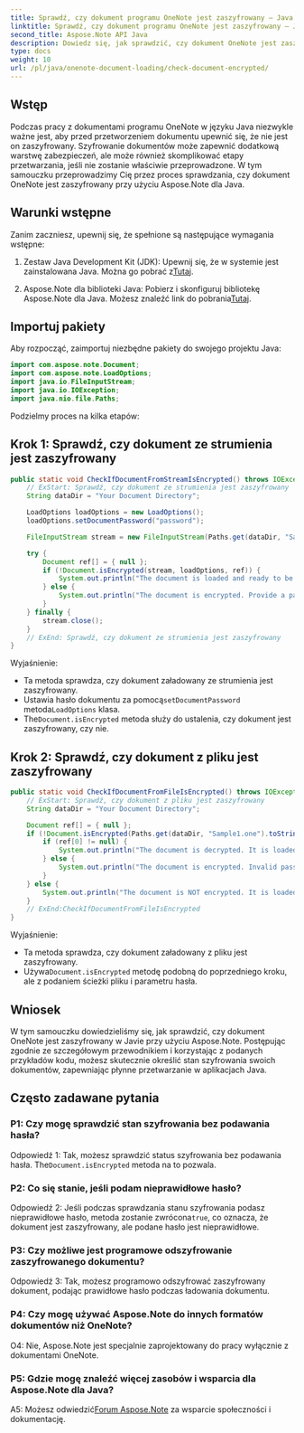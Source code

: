 ```yaml
---
title: Sprawdź, czy dokument programu OneNote jest zaszyfrowany — Java
linktitle: Sprawdź, czy dokument programu OneNote jest zaszyfrowany — Java
second_title: Aspose.Note API Java
description: Dowiedz się, jak sprawdzić, czy dokument OneNote jest zaszyfrowany w Javie przy użyciu Aspose.Note. Postępuj zgodnie z naszym przewodnikiem krok po kroku, aby efektywnie przetwarzać dokumenty.
type: docs
weight: 10
url: /pl/java/onenote-document-loading/check-document-encrypted/
---
```

## Wstęp

Podczas pracy z dokumentami programu OneNote w języku Java niezwykle ważne jest, aby przed przetworzeniem dokumentu upewnić się, że nie jest on zaszyfrowany. Szyfrowanie dokumentów może zapewnić dodatkową warstwę zabezpieczeń, ale może również skomplikować etapy przetwarzania, jeśli nie zostanie właściwie przeprowadzone. W tym samouczku przeprowadzimy Cię przez proces sprawdzania, czy dokument OneNote jest zaszyfrowany przy użyciu Aspose.Note dla Java.

## Warunki wstępne

Zanim zaczniesz, upewnij się, że spełnione są następujące wymagania wstępne:

1.  Zestaw Java Development Kit (JDK): Upewnij się, że w systemie jest zainstalowana Java. Można go pobrać z[Tutaj](https://www.oracle.com/java/technologies/javase-jdk11-downloads.html).

2.  Aspose.Note dla biblioteki Java: Pobierz i skonfiguruj bibliotekę Aspose.Note dla Java. Możesz znaleźć link do pobrania[Tutaj](https://releases.aspose.com/note/java/).

## Importuj pakiety

Aby rozpocząć, zaimportuj niezbędne pakiety do swojego projektu Java:

```java
import com.aspose.note.Document;
import com.aspose.note.LoadOptions;
import java.io.FileInputStream;
import java.io.IOException;
import java.nio.file.Paths;
```

Podzielmy proces na kilka etapów:

## Krok 1: Sprawdź, czy dokument ze strumienia jest zaszyfrowany

```java
public static void CheckIfDocumentFromStreamIsEncrypted() throws IOException {
    // ExStart: Sprawdź, czy dokument ze strumienia jest zaszyfrowany
    String dataDir = "Your Document Directory";

    LoadOptions loadOptions = new LoadOptions();
    loadOptions.setDocumentPassword("password");

    FileInputStream stream = new FileInputStream(Paths.get(dataDir, "Sample1.one").toString());

    try {
        Document ref[] = { null };
        if (!Document.isEncrypted(stream, loadOptions, ref)) {
            System.out.println("The document is loaded and ready to be processed.");
        } else {
            System.out.println("The document is encrypted. Provide a password.");
        }
    } finally {
        stream.close();
    }
    // ExEnd: Sprawdź, czy dokument ze strumienia jest zaszyfrowany
}
```

Wyjaśnienie:

- Ta metoda sprawdza, czy dokument załadowany ze strumienia jest zaszyfrowany.
-  Ustawia hasło dokumentu za pomocą`setDocumentPassword` metoda`LoadOptions` klasa.
-  The`Document.isEncrypted` metoda służy do ustalenia, czy dokument jest zaszyfrowany, czy nie.

## Krok 2: Sprawdź, czy dokument z pliku jest zaszyfrowany

```java
public static void CheckIfDocumentFromFileIsEncrypted() throws IOException {
    // ExStart: Sprawdź, czy dokument z pliku jest zaszyfrowany
    String dataDir = "Your Document Directory";

    Document ref[] = { null };
    if (!Document.isEncrypted(Paths.get(dataDir, "Sample1.one").toString(), "VerySecretPassword", ref)) {
        if (ref[0] != null) {
            System.out.println("The document is decrypted. It is loaded and ready to be processed.");
        } else {
            System.out.println("The document is encrypted. Invalid password was provided.");
        }
    } else {
        System.out.println("The document is NOT encrypted. It is loaded and ready to be processed.");
    }
    // ExEnd:CheckIfDocumentFromFileIsEncrypted
}
```

Wyjaśnienie:

- Ta metoda sprawdza, czy dokument załadowany z pliku jest zaszyfrowany.
-  Używa`Document.isEncrypted` metodę podobną do poprzedniego kroku, ale z podaniem ścieżki pliku i parametru hasła.

## Wniosek

W tym samouczku dowiedzieliśmy się, jak sprawdzić, czy dokument OneNote jest zaszyfrowany w Javie przy użyciu Aspose.Note. Postępując zgodnie ze szczegółowym przewodnikiem i korzystając z podanych przykładów kodu, możesz skutecznie określić stan szyfrowania swoich dokumentów, zapewniając płynne przetwarzanie w aplikacjach Java.

## Często zadawane pytania

### P1: Czy mogę sprawdzić stan szyfrowania bez podawania hasła?

Odpowiedź 1: Tak, możesz sprawdzić status szyfrowania bez podawania hasła. The`Document.isEncrypted` metoda na to pozwala.

### P2: Co się stanie, jeśli podam nieprawidłowe hasło?

 Odpowiedź 2: Jeśli podczas sprawdzania stanu szyfrowania podasz nieprawidłowe hasło, metoda zostanie zwrócona`true`, co oznacza, że dokument jest zaszyfrowany, ale podane hasło jest nieprawidłowe.

### P3: Czy możliwe jest programowe odszyfrowanie zaszyfrowanego dokumentu?

Odpowiedź 3: Tak, możesz programowo odszyfrować zaszyfrowany dokument, podając prawidłowe hasło podczas ładowania dokumentu.

### P4: Czy mogę używać Aspose.Note do innych formatów dokumentów niż OneNote?

O4: Nie, Aspose.Note jest specjalnie zaprojektowany do pracy wyłącznie z dokumentami OneNote.

### P5: Gdzie mogę znaleźć więcej zasobów i wsparcia dla Aspose.Note dla Java?

 A5: Możesz odwiedzić[Forum Aspose.Note](https://forum.aspose.com/c/note/28) za wsparcie społeczności i dokumentację.